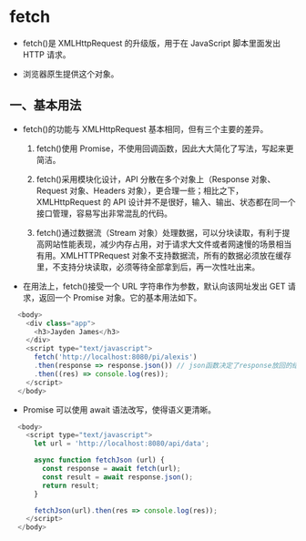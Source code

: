 # fetch

- fetch()是 XMLHttpRequest 的升级版，用于在 JavaScript 脚本里面发出 HTTP 请求。

- 浏览器原生提供这个对象。



## 一、基本用法

- fetch()的功能与 XMLHttpRequest 基本相同，但有三个主要的差异。

   1. fetch()使用 Promise，不使用回调函数，因此大大简化了写法，写起来更简洁。
   
   2. fetch()采用模块化设计，API 分散在多个对象上（Response 对象、Request 对象、Headers 对象），更合理一些；相比之下，XMLHttpRequest 的 API 设计并不是很好，输入、输出、状态都在同一个接口管理，容易写出非常混乱的代码。
    
   3. fetch()通过数据流（Stream 对象）处理数据，可以分块读取，有利于提高网站性能表现，减少内存占用，对于请求大文件或者网速慢的场景相当有用。XMLHTTPRequest 对象不支持数据流，所有的数据必须放在缓存里，不支持分块读取，必须等待全部拿到后，再一次性吐出来。

- 在用法上，fetch()接受一个 URL 字符串作为参数，默认向该网址发出 GET 请求，返回一个 Promise 对象。它的基本用法如下。

```js
  <body>
    <div class="app">
      <h3>Jayden James</h3>
    </div>
    <script type="text/javascript">
      fetch('http://localhost:8080/pi/alexis')
      .then(response => response.json()) // json函数决定了response放回的结果必须是json格式，否则报错
      .then((res) => console.log(res));
    </script>
  </body>
```

- Promise 可以使用 await 语法改写，使得语义更清晰。
```js
  <body>
    <script type="text/javascript">
      let url = 'http://localhost:8080/api/data';

      async function fetchJson (url) {
        const response = await fetch(url);
        const result = await response.json();
        return result;
      }

      fetchJson(url).then(res => console.log(res));
    </script>
  </body>
```

